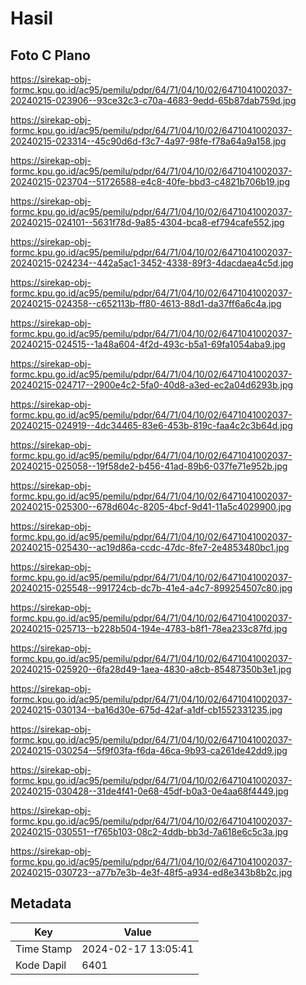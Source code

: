 # Hasil

## Foto C Plano

https://sirekap-obj-formc.kpu.go.id/ac95/pemilu/pdpr/64/71/04/10/02/6471041002037-20240215-023906--93ce32c3-c70a-4683-9edd-65b87dab759d.jpg

https://sirekap-obj-formc.kpu.go.id/ac95/pemilu/pdpr/64/71/04/10/02/6471041002037-20240215-023314--45c90d6d-f3c7-4a97-98fe-f78a64a9a158.jpg

https://sirekap-obj-formc.kpu.go.id/ac95/pemilu/pdpr/64/71/04/10/02/6471041002037-20240215-023704--51726588-e4c8-40fe-bbd3-c4821b706b19.jpg

https://sirekap-obj-formc.kpu.go.id/ac95/pemilu/pdpr/64/71/04/10/02/6471041002037-20240215-024101--5631f78d-9a85-4304-bca8-ef794cafe552.jpg

https://sirekap-obj-formc.kpu.go.id/ac95/pemilu/pdpr/64/71/04/10/02/6471041002037-20240215-024234--442a5ac1-3452-4338-89f3-4dacdaea4c5d.jpg

https://sirekap-obj-formc.kpu.go.id/ac95/pemilu/pdpr/64/71/04/10/02/6471041002037-20240215-024358--c652113b-ff80-4613-88d1-da37ff6a6c4a.jpg

https://sirekap-obj-formc.kpu.go.id/ac95/pemilu/pdpr/64/71/04/10/02/6471041002037-20240215-024515--1a48a604-4f2d-493c-b5a1-69fa1054aba9.jpg

https://sirekap-obj-formc.kpu.go.id/ac95/pemilu/pdpr/64/71/04/10/02/6471041002037-20240215-024717--2900e4c2-5fa0-40d8-a3ed-ec2a04d6293b.jpg

https://sirekap-obj-formc.kpu.go.id/ac95/pemilu/pdpr/64/71/04/10/02/6471041002037-20240215-024919--4dc34465-83e6-453b-819c-faa4c2c3b64d.jpg

https://sirekap-obj-formc.kpu.go.id/ac95/pemilu/pdpr/64/71/04/10/02/6471041002037-20240215-025058--19f58de2-b456-41ad-89b6-037fe71e952b.jpg

https://sirekap-obj-formc.kpu.go.id/ac95/pemilu/pdpr/64/71/04/10/02/6471041002037-20240215-025300--678d604c-8205-4bcf-9d41-11a5c4029900.jpg

https://sirekap-obj-formc.kpu.go.id/ac95/pemilu/pdpr/64/71/04/10/02/6471041002037-20240215-025430--ac19d86a-ccdc-47dc-8fe7-2e4853480bc1.jpg

https://sirekap-obj-formc.kpu.go.id/ac95/pemilu/pdpr/64/71/04/10/02/6471041002037-20240215-025548--991724cb-dc7b-41e4-a4c7-899254507c80.jpg

https://sirekap-obj-formc.kpu.go.id/ac95/pemilu/pdpr/64/71/04/10/02/6471041002037-20240215-025713--b228b504-194e-4783-b8f1-78ea233c87fd.jpg

https://sirekap-obj-formc.kpu.go.id/ac95/pemilu/pdpr/64/71/04/10/02/6471041002037-20240215-025920--6fa28d49-1aea-4830-a8cb-85487350b3e1.jpg

https://sirekap-obj-formc.kpu.go.id/ac95/pemilu/pdpr/64/71/04/10/02/6471041002037-20240215-030134--ba16d30e-675d-42af-a1df-cb1552331235.jpg

https://sirekap-obj-formc.kpu.go.id/ac95/pemilu/pdpr/64/71/04/10/02/6471041002037-20240215-030254--5f9f03fa-f6da-46ca-9b93-ca261de42dd9.jpg

https://sirekap-obj-formc.kpu.go.id/ac95/pemilu/pdpr/64/71/04/10/02/6471041002037-20240215-030428--31de4f41-0e68-45df-b0a3-0e4aa68f4449.jpg

https://sirekap-obj-formc.kpu.go.id/ac95/pemilu/pdpr/64/71/04/10/02/6471041002037-20240215-030551--f765b103-08c2-4ddb-bb3d-7a618e6c5c3a.jpg

https://sirekap-obj-formc.kpu.go.id/ac95/pemilu/pdpr/64/71/04/10/02/6471041002037-20240215-030723--a77b7e3b-4e3f-48f5-a934-ed8e343b8b2c.jpg


## Metadata

| Key        | Value               |
| ---------- | ------------------- |
| Time Stamp | 2024-02-17 13:05:41 |
| Kode Dapil | 6401                |



